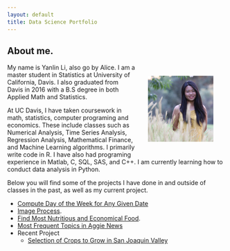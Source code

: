 ```yaml
---
layout: default
title: Data Science Portfolio
---
```


## [](#header-1)About me.

<img src="ProfilePic.JPG" style="float: right; padding: 2em" width="30%">

 My name is Yanlin Li, also go by Alice. I am a master student in Statistics at University of California, Davis. I also graduated from Davis in 2016 with a B.S degree in both Applied Math and Statistics.

At UC Davis, I have taken coursework in math, statistics, computer programing and economics. These include classes such as Numerical Analysis, Time Series Analysis, Regression Analysis, Mathematical Finance, and Machine Learning algorithms. I primarily write code in R. I have also had programing experience in Matlab, C, SQL, SAS, and C++. I am currently learning how to conduct data analysis in Python. 

Below you will find some of the projects I have done in and outside of classes in the past, as well as my current project.  

-   [Compute Day of the Week for Any Given Date](FInd_week)
-   [Image Process](assignment/assignment2.html).
-   [Find Most Nutritious and Economical Food](another-page).
-   [Most Frequent Topics in Aggie News](historydata_regression)
-   Recent Project 
    - [Selection of Crops to Grow in San Joaquin Valley](FInd_week)


